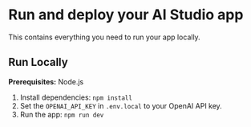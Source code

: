 # Run and deploy your AI Studio app

This contains everything you need to run your app locally.

## Run Locally

**Prerequisites:** Node.js

1.  Install dependencies:
    `npm install`
2.  Set the `OPENAI_API_KEY` in `.env.local` to your OpenAI API key.
3.  Run the app:
    `npm run dev`